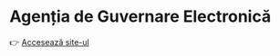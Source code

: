 # Agenția de Guvernare Electronică

👉 [Accesează site-ul](https://egov-moldova.github.io/test-docs/site/)